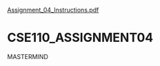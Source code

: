 [Assignment_04_Instructions.pdf](https://github.com/sephiroth042/CSE110_ASSIGNMENT04/files/7175284/Assignment_04_Instructions.pdf)
# CSE110_ASSIGNMENT04
MASTERMIND

